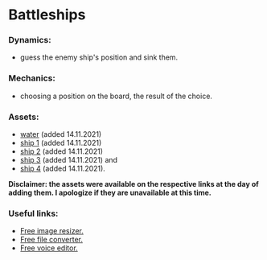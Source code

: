 # Battleships

### Dynamics:
* guess the enemy ship's position and sink them.

### Mechanics:
* choosing a position on the board, the result of the choice.

### Assets:
* [water](https://icons8.com/photos/photo/water-surface--5a1e1fe58b6588000131a0cf) (added 14.11.2021)
* [ship 1](https://www.flaticon.com/premium-icon/ship_2701775?related_id=2701770&origin=search) (added 14.11.2021)
* [ship 2](https://www.flaticon.com/premium-icon/cargo-ship_870107?related_id=870056&origin=search) (added 14.11.2021)
* [ship 3](https://www.flaticon.com/free-icon/ship_2639378?related_id=2639441&origin=search) (added 14.11.2021) and
* [ship 4](https://www.flaticon.com/premium-icon/cargo-ship_1981809?related_id=1981758&origin=search) (added 14.11.2021).


**Disclaimer: the assets were available on the respective links at the day of adding them. I apologize if they are unavailable at this time.**

### Useful links:
* [Free image resizer.](https://resizeimage.net/)
* [Free file converter.](https://www.freeconvert.com/)
* [Free voice editor.](https://twistedwave.com/online)
